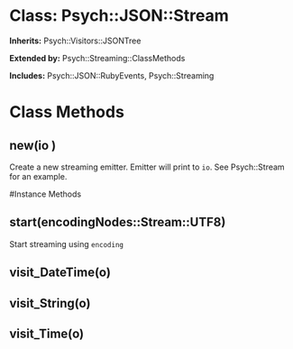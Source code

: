 # Class: Psych::JSON::Stream
**Inherits:** Psych::Visitors::JSONTree
  
**Extended by:** Psych::Streaming::ClassMethods
    
**Includes:** Psych::JSON::RubyEvents, Psych::Streaming
  



# Class Methods
## new(io ) [](#method-c-new)
Create a new streaming emitter.  Emitter will print to `io`.  See
Psych::Stream for an example.

#Instance Methods
## start(encodingNodes::Stream::UTF8) [](#method-i-start)
Start streaming using `encoding`

## visit_DateTime(o) [](#method-i-visit_DateTime)

## visit_String(o) [](#method-i-visit_String)

## visit_Time(o) [](#method-i-visit_Time)

